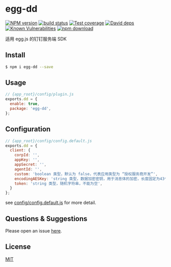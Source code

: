 # egg-dd

[![NPM version][npm-image]][npm-url]
[![build status][travis-image]][travis-url]
[![Test coverage][codecov-image]][codecov-url]
[![David deps][david-image]][david-url]
[![Known Vulnerabilities][snyk-image]][snyk-url]
[![npm download][download-image]][download-url]

[npm-image]: https://img.shields.io/npm/v/egg-dd.svg?style=flat-square
[npm-url]: https://npmjs.org/package/egg-dd
[travis-image]: https://img.shields.io/travis/eggjs/egg-dd.svg?style=flat-square
[travis-url]: https://travis-ci.org/eggjs/egg-dd
[codecov-image]: https://img.shields.io/codecov/c/github/eggjs/egg-dd.svg?style=flat-square
[codecov-url]: https://codecov.io/github/eggjs/egg-dd?branch=master
[david-image]: https://img.shields.io/david/eggjs/egg-dd.svg?style=flat-square
[david-url]: https://david-dm.org/eggjs/egg-dd
[snyk-image]: https://snyk.io/test/npm/egg-dd/badge.svg?style=flat-square
[snyk-url]: https://snyk.io/test/npm/egg-dd
[download-image]: https://img.shields.io/npm/dm/egg-dd.svg?style=flat-square
[download-url]: https://npmjs.org/package/egg-dd

适用 egg.js 的钉钉服务端 SDK

## Install

```bash
$ npm i egg-dd --save
```

## Usage

```js
// {app_root}/config/plugin.js
exports.dd = {
  enable: true,
  package: 'egg-dd',
};
```

## Configuration

```js
// {app_root}/config/config.default.js
exports.dd = {
  client: {
    corpId: '',
    appKey: '',
    appSecret: '',
    agentId: '',
    custom: 'boolean 类型，默认为 false，代表应用类型为 “授权服务商开发”',
    encodingAESKey: 'string 类型，数据加密密钥，用于消息体的加密，长度固定为43个字符，从a-z，A-Z，0-9共62个字符中选取',
    token: 'string 类型，随机字符串，不能为空',
  }
};
```

see [config/config.default.js](config/config.default.js) for more detail.

## Questions & Suggestions

Please open an issue [here](https://github.com/cjl255352/egg-dd/issues).

## License

[MIT](LICENSE)
